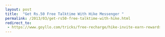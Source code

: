 ```yaml
---
layout: post
title:  "Get Rs.50 Free Talktime With Hike Messenger "
permalink: /2013/03/get-rs50-free-talktime-with-hike.html
redirect_to:
 - https://www.goyllo.com/tricks/free-recharge/hike-invite-earn-rewards/
---
```


